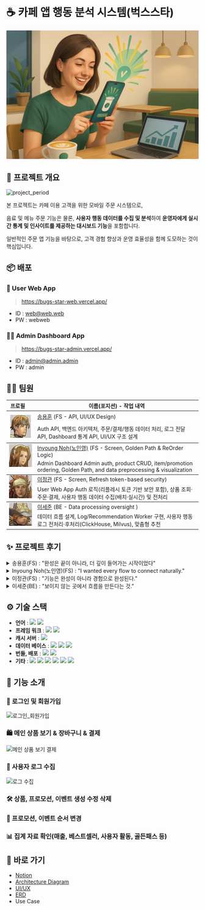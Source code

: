 # ☕️ 카페 앱 행동 분석 시스템(벅스스타)

<div align="center">
<img src="https://github.com/Bucks-Star/.github/blob/main/profile/profileimgs/image.png" alt="메인" width="800" />
</div>

## 📝 프로젝트 개요
![project_period](https://img.shields.io/badge/Project%20Period-2025--08--04%20~%202025--10--05-024d28)<br>

본 프로젝트는 카페 이용 고객을 위한 모바일 주문 시스템으로, 

음료 및 메뉴 주문 기능은 물론, **사용자 행동 데이터를 수집 및 분석**하여 **운영자에게 실시간 통계 및 인사이트를 제공하는 대시보드 기능**을 포함합니다. 

일반적인 주문 앱 기능을 바탕으로, 고객 경험 향상과 운영 효율성을 함께 도모하는 것이 핵심입니다.

## 📦 배포

### 📱 User Web App
> https://bugs-star-web.vercel.app/
  - ID : web@web.web
  - PW : webweb

### 👩‍💻 Admin Dashboard App
> https://bugs-star-admin.vercel.app/
  - ID : admin@admin.admin
  - PW : admin

## 💁🏻 팀원
<table>
  <thead>
    <tr>
      <th style="white-space: nowrap;">프로필&nbsp;&nbsp;&nbsp;&nbsp;</th>
      <th>이름(포지션) - 작업 내역</th>
    </tr>
  </thead>
  <tbody>
    <tr>
        <td rowspan="2" style="vertical-align: top; padding: 10px;">
        <img src="https://github.com/fantasy-shop/.github/blob/main/profile/project_info/pic1.png?raw=true" alt="송용훈" style="min-width: 50px; width:60px; height: 60px;" />
      </td>
      <td><a href="https://github.com/yonghun16">송용훈</a> (FS - API, UI/UX Design)</td>
    </tr>
     <tr>
      <td colspan="2">Auth API, 백엔드 아키텍처, 주문/결제/행동 데이터 처리, 로그 전달 API, Dashboard 통계 API, UI/UX 구조 설계</td>
    </tr>
  </tbody>
  <tbody>
    <tr>
      <td rowspan="2" style="vertical-align: top; min-width: 50px;">
        <img src="https://github.com/fantasy-shop/.github/blob/main/profile/project_info/pic4.png?raw=true" alt="노인영" style="min-width: 50px; width:60px; height: 60px;" />
      </td>
      <td><a href="https://github.com/ines2131/">Inyoung Noh(노인영)</a> (FS - Screen, Golden Path & ReOrder Logic)</td>
    </tr>
     <tr>
       <td colspan="2">Admin Dashboard Admin auth, product CRUD, item/promotion ordering, Golden Path, and data preprocessing & visualization
</td>
     </tr>
    </tr>
  </tbody>
  <tbody>
    <tr>
      <td rowspan="2" style="vertical-align: top; min-width: 50px;">
        <img src="https://github.com/fantasy-shop/.github/blob/main/profile/project_info/pic3.png?raw=true" alt="이정관" style="min-width: 50px; width:60px; height: 60px;" />
      </td>
      <td><a href="https://github.com/LEEJUNGKWAN1">이정관</a> (FS - Screen, Refresh token-based security)</td>
    </tr>
      <tr>
        <td colspan="2">User Web App Auth 로직(리플레시 토큰 기반 보안 포함), 상품 조회·주문·결제, 사용자 행동 데이터 수집(배치·실시간) 및 전처리</td>
      </tr>
    </tr>
  </tbody>
  <tbody>
    <tr>
      <td rowspan="2" style="vertical-align: top; min-width: 50px;">
        <img src="https://github.com/fantasy-shop/.github/blob/main/profile/project_info/pic5.png?raw=true" alt="이세준" style="min-width: 50px; width:60px; height: 60px;" />
      </td>
      <td><a href="https://github.com/hello22433/">이세준</a> (BE - Data processing oversight )</td>
    </tr>
      <tr>
        <td colspan="2">데이터 흐름 설계, Log/Recommendation Worker 구현, 사용자 행동 로그 전처리·후처리(ClickHouse, Milvus), 맞춤형 추천</td>
      </tr>
    </tr>
  </tbody>
</table>

<!--

- **송용훈(FS)** : API Server
  - 웹 및 Admin용 인증(Auth) API 설계 및 구현
  - 백엔드 아키텍처 전반을 설계하고, 데이터 흐름과 API 안정성을 최적화
  - 주문, 결제, 사용자 행동 데이터 처리 등 핵심 비즈니스 로직과 API 개발
  - 수집된 사용자 행동 로그 데이터를 Worker로 전달하는 Log Data Delivery API 구현
  - Admin Dashboard에서 실시간 통계 및 인사이트 제공을 위한 Dashboard Data API 설계 및 구현
- **노인영(FS)** : Admin Dashboard App
  - Admin Dashboard의 주요 화면(Items, Promotions, Events) 설계 및 프론트엔드 구현
  - CRUD 기능 전반을 프론트에서 구현하고, 사용자 인터랙션과 상태 관리를 최적화
  - Items의 순서 변경 및 Promotion 우선순위 로직을 프론트와 백엔드에서 연동하여 구현
  - 운영자가 데이터를 직관적으로 이해할 수 있도록 통계 및 데이터 시각화 구현
- **이정관(FS)** : User Web App
  - 사용자 로그인, 회원가입, 프로파일 관리 기능 설계 및 구현
  - 전체 User Web App의 UI/UX와 기능 흐름 설계, 사용자 경험 최적화
  - 상품 목록 조회, 상세 정보 확인, 주문 처리 등 주요 사용자 기능 개발
  - 사용자의 행동 데이터를 배치 및 실시간 전송을 통해 수집 Data의 소실을 최소화하여 전송하는 기능 구현
- **이세준(FS)** : Log Worker, Recommendation Worker
  - 사용자 행동 로그를 가공, 처리, 저장하여 ClickHouse, Milvus 등 전용 DB에 적재
  - 실시간 또는 배치 방식으로 로그 데이터를 처리하는 Log Worker 구현
  - 추천 시스템(Recommendation Worker) 구현, 사용자 행동 데이터 기반으로 맞춤형 추천 제공
  - 백그라운드 작업(Worker) 설계 및 최적화, 서버 부하를 고려한 안정적 데이터 처리
  - 데이터 흐름과 Worker 간 연계 로직을 설계하여 전체 시스템 효율성 향상
-->

## ✨ 프로젝트 후기
<details>
  <summary>송용훈(FS) : "완성은 끝이 아니라, 더 깊이 들어가는 시작이었다"</summary>
  <table>
    <tr>
      <td align="center" width="160">
        <img src="https://raw.githubusercontent.com/yonghun16/yonghun16/main/images/profile.jpeg" width="160" height="160" />
      </td>
      <td>
        <p>
          이번 프로젝트에서 저는 서비스의 중앙이 되는 API 아키텍처를 설계하고,<br />
          인증, 주문, 결제, 로그 전달 등 여러 시스템이 유기적으로 연결되도록 만들었습니다.<br />
          모든 기능이 안정적으로 돌아가는 순간이 찾아왔지만, 그때 오히려 ‘이제 진짜 시작이구나’ 하는 생각이 들었습니다.<br /><br />
          API 하나를 완성할 때마다 더 나은 구조와 더 효율적인 데이터 흐름을 고민하게 되었고,<br />
          그 과정에서 개발은 단순히 코드를 완성하는 일이 아니라,<br />
          끊임없이 더 나은 방법을 탐구하는 여정이라는 걸 깨달았습니다.
        </p>
      </td>
    </tr>
  </table>
</details>

<details>
  <summary>Inyoung Noh(노인영)(FS) : "I wanted every flow to connect naturally."</summary>
  <table>
    <tr>
      <td align="center" width="160">
        <img src="https://github.com/Bugs-Star/.github/blob/main/profile/profileimgs/image.png?raw=true" width="160" height="160" />
      </td>
      <td>
        <p>
          While developing the Admin Dashboard, I focused not just on building simple CRUD interfaces, but on crafting a “Golden Path” where the user’s flow remains uninterrupted.<br /><br />
          I connected product and promotion management logic seamlessly across both frontend and backend, implementing authentication and data visualization to create a structure that administrators can intuitively understand and operate.<br />
          Throughout the process, I realized that what truly matters is not just how well something works, but how well it is experienced.<br /><br />
          This project became a turning point for me — a reminder to always seek the right balance between functionality and user experience.
        </p>
      </td>
    </tr>
  </table>
</details>

<details>
  <summary>이정관(FS) : "기능은 완성이 아니라 경험으로 완성된다."</summary>
  <table>
    <tr>
      <td align="center" width="160">
        <img src="https://github.com/Bugs-Star/.github/blob/main/profile/profileimgs/image.png?raw=true" width="160" height="160" />
      </td>
      <td>
        <p>
          User Web App을 개발하면서 가장 많이 고민했던 건, 단순히 로그인이나 주문이 ‘된다’가 아니라 사용자가 자연스럽게 느끼는 흐름이었습니다.<br />
          하나의 화면이 끝나면 다음 행동이 이어지도록, 그리고 데이터가 언제나 정확하게 반응하도록 세심하게 다듬었습니다.<br />
          특히 실시간 로그 전송과 배치 처리를 안정화하면서, 사용자의 행동이 곧 서비스의 신뢰로 이어진다는 걸 실감했습니다.<br /><br />
          결국 이번 프로젝트는 “작동하는 기능”보다 “느껴지는 경험”이 얼마나 중요한지를 다시 깨닫게 해준 시간이었습니다.
        </p>
      </td>
    </tr>
  </table>
</details>

<details>
  <summary>이세준(BE) : "보이지 않는 곳에서 흐름을 만든다는 것."</summary>
  <table>
    <tr>
      <td align="center" width="160">
        <img src="https://github.com/Bugs-Star/.github/blob/main/profile/profileimgs/image.png?raw=true" width="160" height="160" />
      </td>
      <td>
        <p>
          이번 프로젝트에서 저는 사용자 행동 로그를 수집하고, 가공하고, 추천으로 이어지는 데이터의 흐름을 설계했습니다.<br />
          직접 눈에 보이지 않는 백그라운드 작업이지만, 그 흐름이 안정적으로 이어질 때 서비스 전체가 살아 움직인다는 걸 느꼈습니다.<br />
          실시간 처리와 배치 작업을 조율하며, 시스템의 ‘속도’보다 더 중요한 건 ‘균형’과 ‘신뢰성’이라는 사실을 배웠습니다.<br /><br />
          이 경험은 제가 데이터를 다룰 때 단순한 기술 구현을 넘어, 흐름을 설계하는 엔지니어로 성장하는 계기가 되었습니다.
        </p>
      </td>
    </tr>
  </table>
</details>


## ⚙️ 기술 스택
- **언어** : <!-- TypeScript --><a href="https://www.typescriptlang.org"><img src="https://img.shields.io/badge/TypeScript-3178C6?style=flat&logo=TypeScript&logoColor=white" /></a> <!-- JavaScript --><a href="https://www.ecma-international.org/"><img src="https://img.shields.io/badge/JavaScript-F7DF1E?style=flat&logo=JavaScript&logoColor=white" /></a>
- **프레임 워크** : <!-- Next.js --><a href="https://nextjs.org"><img src="https://img.shields.io/badge/Next.js-000000?style=flat&logo=Next.js&logoColor=white" /></a> <!-- Express.js --><a href="https://expressjs.com/"><img src="https://img.shields.io/badge/Express-000000?style=flat&logo=Express&logoColor=white" /></a>
- **캐시 서버** : <!-- Redis --><a href="https://redis.io"><img src="https://img.shields.io/badge/Redis-FF4438?style=flat&logo=Redis&logoColor=white" /></a>
- **데이터 베이스** : <!-- MongoDB --><a href="https://www.mongodb.com/"><img src="https://img.shields.io/badge/MongoDB-47A248?style=flat&logo=MongoDB&logoColor=white" /></a> <!-- ClickHouse --><a href="https://clickhouse.com/"><img src="https://img.shields.io/badge/ClickHouse-FFCC01?style=flat&logo=ClickHouse&logoColor=white" /></a> <!-- milvus --><a href="https://milvus.io/ko"><img src="https://img.shields.io/badge/Milvus-00A1EA?style=flat&logo=Milvus&logoColor=white" /></a>
- **번들, 배포** : <!-- Turborepo --><a href="https://turborepo.com/"><img src="https://img.shields.io/badge/Turborepo-FF1E56?style=flat&logo=Turborepo&logoColor=white" /></a> <!-- OCI --><a href="https://www.oracle.com/cloud/"><img src="https://img.shields.io/badge/OCI-F80000?style=flat&logo=Oracle&logoColor=white" /></a> 
- **기타** : <!-- mongoose --><a href="https://mongoosejs.com/"><img src="https://img.shields.io/badge/Mongoose-880000?style=flat&logo=Mongoose&logoColor=white" /></a> <!-- Zustand --><a href="https://zustand-demo.pmnd.rs/"><img src="https://img.shields.io/badge/Zustand-FF9551?style=flat&logo=Zustand&logoColor=white" /></a> <!-- React Router --><a href="https://reactrouter.com"><img src="https://img.shields.io/badge/React_Router-CA4245?style=flat&logo=React%20router&logoColor=white" /></a> <!-- React Query --><a href="https://tanstack.com/query/latest"><img src="https://img.shields.io/badge/React_Query-FF4154?style=flat&logo=React%20query&logoColor=white" /></a> <!-- React Hook Form --><a href="https://react-hook-form.com"><img src="https://img.shields.io/badge/React_Hook_Form-EC5990?style=flat&logo=React%20hook%20form&logoColor=white" /></a> <!-- Tailwind CSS --><a href="https://tailwindcss.com"><img src="https://img.shields.io/badge/Tailwind-06B6D4?style=flat&logo=tailwindcss&logoColor=white" /></a>


## 🧩 기능 소개
### 🔑 로그인 및 회원가입
![로그인_회원가입](https://github.com/Bugs-Star/.github/blob/main/profile/profileimgs/login.gif?raw=true)
### 🛍️ 메인 상품 보기 & 장바구니 & 결제
![메인 상품 보기 결제](https://github.com/Bugs-Star/.github/blob/main/profile/profileimgs/menu.gif?raw=true)
### 👀 사용자 로그 수집
![로그 수집](https://github.com/Bugs-Star/.github/blob/main/profile/profileimgs/log.gif?raw=true)
### 🛠️ 상품, 프로모션, 이벤트 생성 수정 삭제
### 🔀 프로모션, 이벤트 순서 변경
### 📊 집계 자료 확인(매출, 베스트셀러, 사용자 활동, 골든패스 등)

## 🔗 바로 가기
- [Notion](https://www.notion.so/2454a00d5d0580b3a9fbedf3a4cf9085)
- [Architecture Diagram](https://lucid.app/lucidchart/3571b66e-c9f5-4776-9064-da6a80b5fa9b/edit?page=-ZYIUvEXnYD.&invitationId=inv_7a673c27-3fd6-4633-8b35-97b81c54d301#)
- [UI/UX](https://app.visily.ai/projects/d4b06ddb-7f9c-4c37-aac6-77146746ca1e/boards/2092920)
- [ERD](https://lucid.app/lucidchart/ecc38e76-f593-4c6f-880b-48860d441eaf/edit?invitationId=inv_89628339-73bf-4361-9b41-8c3ae5e751e6&page=8axG5UtdnnNm#)
- Use Case
